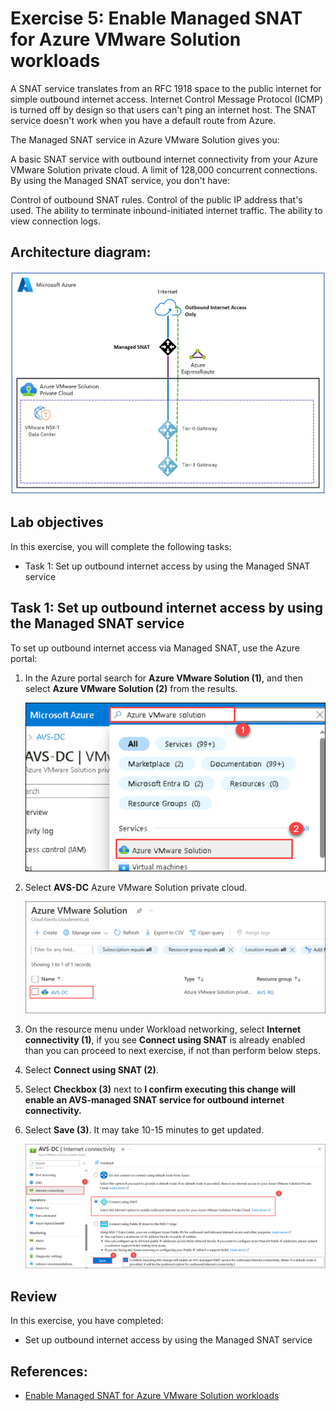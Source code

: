 # Exercise 5: Enable Managed SNAT for Azure VMware Solution workloads 

A SNAT service translates from an RFC 1918 space to the public internet for simple outbound internet access. Internet Control Message Protocol (ICMP) is turned off by design so that users can't ping an internet host. The SNAT service doesn't work when you have a default route from Azure.

The Managed SNAT service in Azure VMware Solution gives you:

A basic SNAT service with outbound internet connectivity from your Azure VMware Solution private cloud.
A limit of 128,000 concurrent connections.
By using the Managed SNAT service, you don't have:

Control of outbound SNAT rules.
Control of the public IP address that's used.
The ability to terminate inbound-initiated internet traffic.
The ability to view connection logs.

## Architecture diagram:

![](../Images/AD.png)

## Lab objectives

In this exercise, you will complete the following tasks:

  + Task 1: Set up outbound internet access by using the Managed SNAT service

## Task 1: Set up outbound internet access by using the Managed SNAT service

To set up outbound internet access via Managed SNAT, use the Azure portal:

1. In the Azure portal search for **Azure VMware Solution (1)**, and then select **Azure VMware Solution (2)** from the results.

   ![](../Images/5.1.png)

3. Select **AVS-DC** Azure VMware Solution private cloud.

   ![](../Images/5.2.png)

4. On the resource menu under Workload networking, select **Internet connectivity (1)**, if you see **Connect using SNAT** is already enabled than you can proceed to next exercise, if not than perform below steps.

5. Select **Connect using SNAT (2)**.

6. Select **Checkbox (3)** next to **I confirm executing this change will enable an AVS-managed SNAT service for outbound internet connectivity.**

7. Select **Save (3)**. It may take 10-15 minutes to get updated. 

    ![](../Images/5.3.png)

## Review
In this exercise, you have completed:

- Set up outbound internet access by using the Managed SNAT service

## References:
- [Enable Managed SNAT for Azure VMware Solution workloads ](https://learn.microsoft.com/en-us/azure/azure-vmware/enable-managed-snat-for-workloads)
